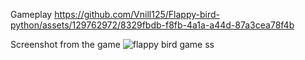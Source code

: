 Gameplay
https://github.com/Vnill125/Flappy-bird-python/assets/129762972/8329fbdb-f8fb-4a1a-a44d-87a3cea78f4b

Screenshot from the game
![flappy bird game ss](https://user-images.githubusercontent.com/129762972/236937156-be9ccb15-bd0a-4b66-917c-da9fc8d8259a.png)
